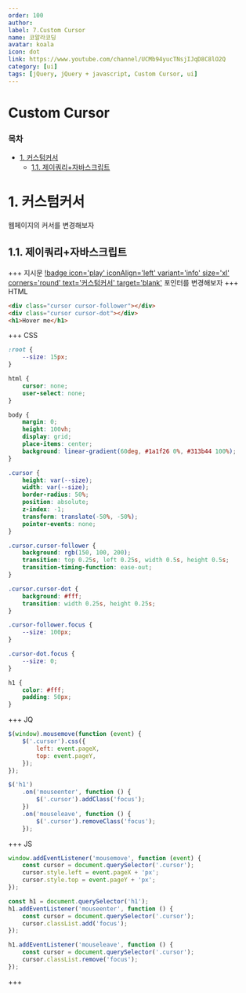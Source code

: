 ```yaml
---
order: 100
author:
label: 7.Custom Cursor
name: 코알라코딩
avatar: koala
icon: dot
link: https://www.youtube.com/channel/UCMb94yucTNsjIJqD8C8lO2Q
category: [ui]
tags: [jQuery, jQuery + javascript, Custom Cursor, ui]
---
```


# Custom Cursor <!-- omit in toc -->

### 목차 <!-- omit in toc -->

- [1. 커스텀커서](#1-커스텀커서)
	- [1.1. 제이쿼리+자바스크립트](#11-제이쿼리자바스크립트)

# 1. 커스텀커서

웹페이지의 커서를 변경해보자

## 1.1. 제이쿼리+자바스크립트

+++ 지시문
[!badge icon='play' iconAlign='left' variant='info' size='xl' corners='round' text='커스텀커서' target='blank'](./files/cursors.html)
포인터를 변경해보자
+++ HTML

```html #
<div class="cursor cursor-follower"></div>
<div class="cursor cursor-dot"></div>
<h1>Hover me</h1>
```

+++ CSS

```css #
:root {
	--size: 15px;
}

html {
	cursor: none;
	user-select: none;
}

body {
	margin: 0;
	height: 100vh;
	display: grid;
	place-items: center;
	background: linear-gradient(60deg, #1a1f26 0%, #313b44 100%);
}

.cursor {
	height: var(--size);
	width: var(--size);
	border-radius: 50%;
	position: absolute;
	z-index: -1;
	transform: translate(-50%, -50%);
	pointer-events: none;
}

.cursor.cursor-follower {
	background: rgb(150, 100, 200);
	transition: top 0.25s, left 0.25s, width 0.5s, height 0.5s;
	transition-timing-function: ease-out;
}

.cursor.cursor-dot {
	background: #fff;
	transition: width 0.25s, height 0.25s;
}

.cursor-follower.focus {
	--size: 100px;
}

.cursor-dot.focus {
	--size: 0;
}

h1 {
	color: #fff;
	padding: 50px;
}
```

+++ JQ

```js
$(window).mousemove(function (event) {
	$('.cursor').css({
		left: event.pageX,
		top: event.pageY,
	});
});

$('h1')
	.on('mouseenter', function () {
		$('.cursor').addClass('focus');
	})
	.on('mouseleave', function () {
		$('.cursor').removeClass('focus');
	});
```

+++ JS

```js
window.addEventListener('mousemove', function (event) {
	const cursor = document.querySelector('.cursor');
	cursor.style.left = event.pageX + 'px';
	cursor.style.top = event.pageY + 'px';
});

const h1 = document.querySelector('h1');
h1.addEventListener('mouseenter', function () {
	const cursor = document.querySelector('.cursor');
	cursor.classList.add('focus');
});

h1.addEventListener('mouseleave', function () {
	const cursor = document.querySelector('.cursor');
	cursor.classList.remove('focus');
});
```

+++
